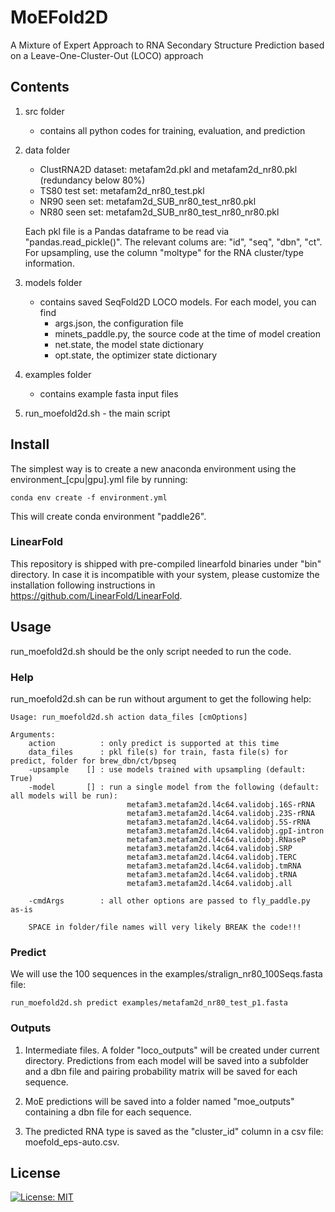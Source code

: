 # MoEFold2D
A Mixture of Expert Approach to RNA Secondary Structure Prediction based on a Leave-One-Cluster-Out (LOCO) approach

## Contents
1. src folder
   - contains all python codes for training, evaluation, and prediction
2. data folder
   - ClustRNA2D dataset: metafam2d.pkl and metafam2d_nr80.pkl (redundancy below 80%)
   - TS80 test set: metafam2d_nr80_test.pkl
   - NR90 seen set: metafam2d_SUB_nr80_test_nr80.pkl
   - NR80 seen set: metafam2d_SUB_nr80_test_nr80_nr80.pkl
   
   Each pkl file is a Pandas dataframe to be read via "pandas.read_pickle()". The relevant colums are: "id", "seq", "dbn", "ct". For upsampling, use the column "moltype" for the RNA cluster/type information.
3. models folder
   - contains saved SeqFold2D LOCO models. For each model, you can find 
      - args.json, the configuration file
      - minets_paddle.py, the source code at the time of model creation
      - net.state, the model state dictionary
      - opt.state, the optimizer state dictionary
4. examples folder
   - contains example fasta input files
5. run_moefold2d.sh - the main script

   
## Install
The simplest way is to create a new anaconda environment using the environment_[cpu|gpu].yml file by running:

`conda env create -f environment.yml`

This will create conda environment "paddle26".

### LinearFold
This repository is shipped with pre-compiled linearfold binaries under "bin" directory. In case it is incompatible with your system, please customize the installation following instructions in https://github.com/LinearFold/LinearFold.

## Usage
run_moefold2d.sh should be the only script needed to run the code. 

### Help
run_moefold2d.sh can be run without argument to get the following help:

```
Usage: run_moefold2d.sh action data_files [cmOptions]

Arguments:
    action          : only predict is supported at this time
    data_files      : pkl file(s) for train, fasta file(s) for predict, folder for brew_dbn/ct/bpseq
    -upsample    [] : use models trained with upsampling (default: True)
    -model       [] : run a single model from the following (default: all models will be run):
                          metafam3.metafam2d.l4c64.validobj.16S-rRNA                              
                          metafam3.metafam2d.l4c64.validobj.23S-rRNA                              
                          metafam3.metafam2d.l4c64.validobj.5S-rRNA                               
                          metafam3.metafam2d.l4c64.validobj.gpI-intron                            
                          metafam3.metafam2d.l4c64.validobj.RNaseP                                
                          metafam3.metafam2d.l4c64.validobj.SRP                                   
                          metafam3.metafam2d.l4c64.validobj.TERC                                  
                          metafam3.metafam2d.l4c64.validobj.tmRNA                                 
                          metafam3.metafam2d.l4c64.validobj.tRNA                                  
                          metafam3.metafam2d.l4c64.validobj.all                                   

    -cmdArgs        : all other options are passed to fly_paddle.py as-is

    SPACE in folder/file names will very likely BREAK the code!!!
```

### Predict
We will use the 100 sequences in the examples/stralign_nr80_100Seqs.fasta file:

```
run_moefold2d.sh predict examples/metafam2d_nr80_test_p1.fasta 
```

### Outputs
1. Intermediate files. A folder "loco_outputs" will be created under current directory. Predictions from each model will be saved into a subfolder and a dbn file and pairing probability matrix will be saved for each sequence.

2. MoE predictions will be saved into a folder named "moe_outputs" containing a dbn file for each sequence. 

3. The predicted RNA type is saved as the "cluster_id" column in a csv file: moefold_eps-auto.csv.

## License
[![License: MIT](https://img.shields.io/badge/License-MIT-yellow.svg)](https://opensource.org/licenses/MIT)